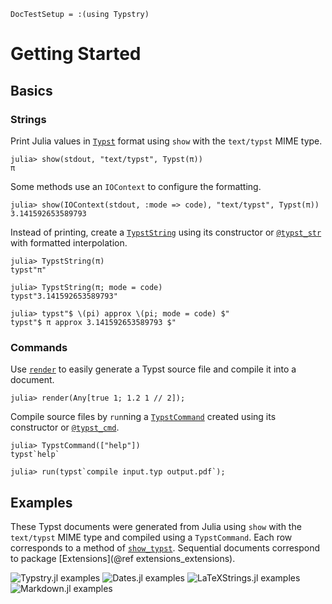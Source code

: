 
```@meta
DocTestSetup = :(using Typstry)
```

# Getting Started

## Basics

### Strings

Print Julia values in [`Typst`](@ref) format using `show` with the `text/typst` MIME type.

```jldoctest 1
julia> show(stdout, "text/typst", Typst(π))
π
```

Some methods use an `IOContext` to configure the formatting.

```jldoctest 1
julia> show(IOContext(stdout, :mode => code), "text/typst", Typst(π))
3.141592653589793
```

Instead of printing, create a [`TypstString`](@ref) using its constructor or
[`@typst_str`](@ref) with formatted interpolation.

```jldoctest 1
julia> TypstString(π)
typst"π"

julia> TypstString(π; mode = code)
typst"3.141592653589793"

julia> typst"$ \(pi) approx \(pi; mode = code) $"
typst"$ π approx 3.141592653589793 $"
```

### Commands

Use [`render`](@ref) to easily generate a Typst source file and compile it into a document.

```jldoctest 1
julia> render(Any[true 1; 1.2 1 // 2]);
```

Compile source files by `run`ning a [`TypstCommand`](@ref) created using its constructor or [`@typst_cmd`](@ref).

```jldoctest 1
julia> TypstCommand(["help"])
typst`help`

julia> run(typst`compile input.typ output.pdf`);
```

## Examples

These Typst documents were generated from Julia using `show` with
the `text/typst` MIME type and compiled using a `TypstCommand`.
Each row corresponds to a method of [`show_typst`](@ref).
Sequential documents correspond to package [Extensions](@ref extensions_extensions).

![Typstry.jl examples](assets/Typstry_examples.svg)
![Dates.jl examples](assets/Dates_examples.svg)
![LaTeXStrings.jl examples](assets/LaTeXStrings_examples.svg)
![Markdown.jl examples](assets/Markdown_examples.svg)

